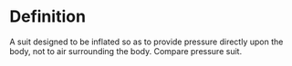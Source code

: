 # Definition

A suit designed to be inflated so as to provide pressure directly upon
the body, not to air surrounding the body. Compare pressure suit.
